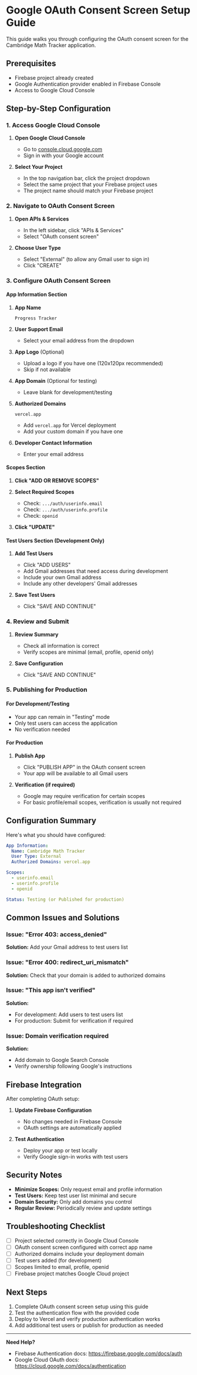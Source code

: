 # Google OAuth Consent Screen Setup Guide

This guide walks you through configuring the OAuth consent screen for the Cambridge Math Tracker application.

## Prerequisites
- Firebase project already created
- Google Authentication provider enabled in Firebase Console
- Access to Google Cloud Console

## Step-by-Step Configuration

### 1. Access Google Cloud Console

1. **Open Google Cloud Console**
   - Go to [console.cloud.google.com](https://console.cloud.google.com)
   - Sign in with your Google account

2. **Select Your Project**
   - In the top navigation bar, click the project dropdown
   - Select the same project that your Firebase project uses
   - The project name should match your Firebase project

### 2. Navigate to OAuth Consent Screen

1. **Open APIs & Services**
   - In the left sidebar, click "APIs & Services"
   - Select "OAuth consent screen"

2. **Choose User Type**
   - Select "External" (to allow any Gmail user to sign in)
   - Click "CREATE"

### 3. Configure OAuth Consent Screen

#### App Information Section

1. **App Name**
   ```
   Progress Tracker
   ```

2. **User Support Email**
   - Select your email address from the dropdown

3. **App Logo** (Optional)
   - Upload a logo if you have one (120x120px recommended)
   - Skip if not available

4. **App Domain** (Optional for testing)
   - Leave blank for development/testing

5. **Authorized Domains**
   ```
   vercel.app
   ```
   - Add `vercel.app` for Vercel deployment
   - Add your custom domain if you have one

6. **Developer Contact Information**
   - Enter your email address

#### Scopes Section

1. **Click "ADD OR REMOVE SCOPES"**

2. **Select Required Scopes**
   - Check: `.../auth/userinfo.email`
   - Check: `.../auth/userinfo.profile`
   - Check: `openid`

3. **Click "UPDATE"**

#### Test Users Section (Development Only)

1. **Add Test Users**
   - Click "ADD USERS"
   - Add Gmail addresses that need access during development
   - Include your own Gmail address
   - Include any other developers' Gmail addresses

2. **Save Test Users**
   - Click "SAVE AND CONTINUE"

### 4. Review and Submit

1. **Review Summary**
   - Check all information is correct
   - Verify scopes are minimal (email, profile, openid only)

2. **Save Configuration**
   - Click "SAVE AND CONTINUE"

### 5. Publishing for Production

#### For Development/Testing
- Your app can remain in "Testing" mode
- Only test users can access the application
- No verification needed

#### For Production
1. **Publish App**
   - Click "PUBLISH APP" in the OAuth consent screen
   - Your app will be available to all Gmail users

2. **Verification (if required)**
   - Google may require verification for certain scopes
   - For basic profile/email scopes, verification is usually not required

## Configuration Summary

Here's what you should have configured:

```yaml
App Information:
  Name: Cambridge Math Tracker
  User Type: External
  Authorized Domains: vercel.app

Scopes:
  - userinfo.email
  - userinfo.profile  
  - openid

Status: Testing (or Published for production)
```

## Common Issues and Solutions

### Issue: "Error 403: access_denied"
**Solution:** Add your Gmail address to test users list

### Issue: "Error 400: redirect_uri_mismatch"
**Solution:** Check that your domain is added to authorized domains

### Issue: "This app isn't verified"
**Solution:** 
- For development: Add users to test users list
- For production: Submit for verification if required

### Issue: Domain verification required
**Solution:** 
- Add domain to Google Search Console
- Verify ownership following Google's instructions

## Firebase Integration

After completing OAuth setup:

1. **Update Firebase Configuration**
   - No changes needed in Firebase Console
   - OAuth settings are automatically applied

2. **Test Authentication**
   - Deploy your app or test locally
   - Verify Google sign-in works with test users

## Security Notes

- **Minimize Scopes:** Only request email and profile information
- **Test Users:** Keep test user list minimal and secure
- **Domain Security:** Only add domains you control
- **Regular Review:** Periodically review and update settings

## Troubleshooting Checklist

- [ ] Project selected correctly in Google Cloud Console
- [ ] OAuth consent screen configured with correct app name
- [ ] Authorized domains include your deployment domain
- [ ] Test users added (for development)
- [ ] Scopes limited to email, profile, openid
- [ ] Firebase project matches Google Cloud project

## Next Steps

1. Complete OAuth consent screen setup using this guide
2. Test the authentication flow with the provided code
3. Deploy to Vercel and verify production authentication works
4. Add additional test users or publish for production as needed

---

**Need Help?**
- Firebase Authentication docs: https://firebase.google.com/docs/auth
- Google Cloud OAuth docs: https://cloud.google.com/docs/authentication